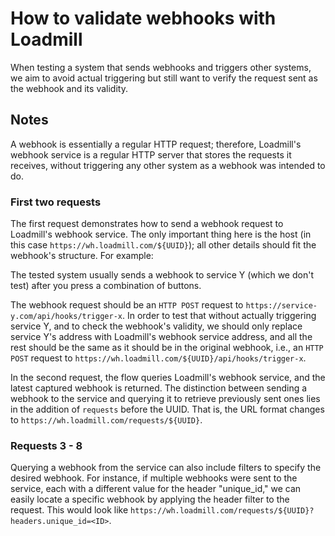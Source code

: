 # How to validate webhooks with Loadmill
When testing a system that sends webhooks and triggers other systems, we aim to avoid actual triggering but still want to verify the request sent as the webhook and its validity.
## Notes
A webhook is essentially a regular HTTP request; therefore, Loadmill's webhook service is a regular HTTP server that stores the requests it receives, without triggering any other system as a webhook was intended to do.
### First two requests
The first request demonstrates how to send a webhook request to Loadmill's webhook service. The only important thing here is the host (in this case `https://wh.loadmill.com/${UUID}`); all other details should fit the webhook's structure. For example:

The tested system usually sends a webhook to service Y (which we don't test) after you press a combination of buttons.

The webhook request should be an `HTTP POST` request to `https://service-y.com/api/hooks/trigger-x`. In order to test that without actually triggering service Y, and to check the webhook's validity, we should only replace service Y's address with Loadmill's webhook service address, and all the rest should be the same as it should be in the original webhook, i.e., an `HTTP POST` request to `https://wh.loadmill.com/${UUID}/api/hooks/trigger-x`.


In the second request, the flow queries Loadmill's webhook service, and the latest captured webhook is returned. The distinction between sending a webhook to the service and querying it to retrieve previously sent ones lies in the addition of `requests` before the UUID. That is, the URL format changes to `https://wh.loadmill.com/requests/${UUID}`.

### Requests 3 - 8
Querying a webhook from the service can also include filters to specify the desired webhook. For instance, if multiple webhooks were sent to the service, each with a different value for the header "unique_id," we can easily locate a specific webhook by applying the header filter to the request. This would look like `https://wh.loadmill.com/requests/${UUID}?headers.unique_id=<ID>`.
